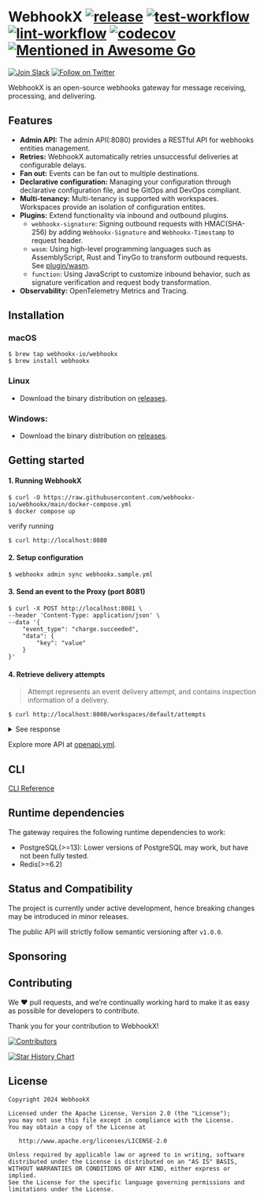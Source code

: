 # WebhookX [![release](https://img.shields.io/github/v/release/webhookx-io/webhookx?color=green)](https://github.com/webhookx-io/webhookx/releases) [![test-workflow](https://github.com/webhookx-io/webhookx/actions/workflows/test.yml/badge.svg)](https://github.com/webhookx-io/webhookx/actions/workflows/test.yml) [![lint-workflow](https://github.com/webhookx-io/webhookx/actions/workflows/lint.yml/badge.svg)](https://github.com/webhookx-io/webhookx/actions/workflows/lint.yml) [![codecov](https://codecov.io/gh/webhookx-io/webhookx/graph/badge.svg?token=O4AQNRBJRF)](https://codecov.io/gh/webhookx-io/webhookx) [![Mentioned in Awesome Go](https://awesome.re/mentioned-badge.svg)](https://github.com/avelino/awesome-go)

[![Join Slack](https://img.shields.io/badge/Slack-4285F4?logo=slack&logoColor=white)](https://join.slack.com/t/webhookx/shared_invite/zt-2o4b6hv45-mWm6_WUcQP9qEf1nOxhrrg) [![Follow on Twitter](https://img.shields.io/badge/twitter-1DA1F2?logo=twitter&logoColor=white)](https://twitter.com/webhookx)

WebhookX is an open-source webhooks gateway for message receiving, processing, and delivering.


## Features

- **Admin API:** The admin API(:8080) provides a RESTful API for webhooks entities management.
- **Retries:** WebhookX automatically retries unsuccessful deliveries at configurable delays.
- **Fan out:** Events can be fan out to multiple destinations.
- **Declarative configuration:** Managing your configuration through declarative configuration file, and be GitOps and DevOps compliant.
- **Multi-tenancy:** Multi-tenancy is supported with workspaces. Workspaces provide an isolation of configuration entites.
- **Plugins:** Extend functionality via inbound and outbound plugins.
  - `webhookx-signature`: Signing outbound requests with HMAC(SHA-256) by adding `Webhookx-Signature` and `Webhookx-Timestamp` to request header.
  - `wasm`: Using high-level programming languages such as AssemblyScript, Rust and TinyGo to transform outbound requests. See [plugin/wasm](plugins/wasm).
  - `function`: Using JavaScript to customize inbound behavior, such as signature verification and request body transformation.
- **Observability:** OpenTelemetry Metrics and Tracing.


## Installation


### macOS

```shell
$ brew tap webhookx-io/webhookx
$ brew install webhookx
```

### Linux

- Download the binary distribution on [releases](https://github.com/webhookx-io/webhookx/releases).

### Windows:

- Download the binary distribution on [releases](https://github.com/webhookx-io/webhookx/releases).

## Getting started


#### 1. Running WebhookX

```
$ curl -O https://raw.githubusercontent.com/webhookx-io/webhookx/main/docker-compose.yml
$ docker compose up
```

verify running

```
$ curl http://localhost:8080
```


#### 2. Setup configuration

```
$ webhookx admin sync webhookx.sample.yml
```


#### 3. Send an event to the Proxy (port 8081)

```
$ curl -X POST http://localhost:8081 \
--header 'Content-Type: application/json' \
--data '{
    "event_type": "charge.succeeded",
    "data": {
        "key": "value"
    }
}'
```

#### 4. Retrieve delivery attempts

> Attempt represents an event delivery attempt, and contains inspection information of a delivery. 

```
$ curl http://localhost:8080/workspaces/default/attempts
```

<details>
<summary>See response</summary>

```json
{
  "total": 1,
  "data": [
    {
      "id": "2mYwlR8U5FS6VfK3AHLrYZL75MD",
      "event_id": "2mYwlQZgpNSHTuDr9ApNgvL95x3",
      "endpoint_id": "2mYwjjwRGCwDhtdTtOrVQYETzVt",
      "status": "SUCCESSFUL",
      "attempt_number": 1,
      "scheduled_at": 1727266967962,
      "attempted_at": 1727266968826,
      "trigger_mode": "INITIAL",
      "exhausted": false,
      "error_code": null,
      "request": {
        "method": "POST",
        "url": "https://httpbin.org/anything",
        "headers": null,
        "body": null
      },
      "response": {
        "status": 200,
        "latency": 8573,
        "headers": null,
        "body": null
      },
      "created_at": 1727238167962,
      "updated_at": 1727238167962
    }
  ]
}
```
</details>

Explore more API at [openapi.yml](/openapi.yml).

## CLI

[CLI Reference](https://webhookx.io/docs/cli)


## Runtime dependencies

The gateway requires the following runtime dependencies to work:

- PostgreSQL(>=13): Lower versions of PostgreSQL may work, but have not been fully tested.
- Redis(>=6.2)

## Status and Compatibility

The project is currently under active development, hence breaking changes may be introduced in minor releases.

The public API will strictly follow semantic versioning after `v1.0.0`.

## Sponsoring

## Contributing

We ❤️ pull requests, and we’re continually working hard to make it as easy as possible for developers to contribute.

Thank you for your contribution to WebhookX!

[![Contributors](https://contrib.rocks/image?repo=webhookx-io/webhookx)](https://github.com/webhookx-io/webhookx/graphs/contributors)

[![Star History Chart](https://api.star-history.com/svg?repos=webhookx-io/webhookx&type=Date)](https://api.star-history.com/svg?repos=webhookx-io/webhookx&type=Date)

## License

```
Copyright 2024 WebhookX

Licensed under the Apache License, Version 2.0 (the "License");
you may not use this file except in compliance with the License.
You may obtain a copy of the License at

   http://www.apache.org/licenses/LICENSE-2.0

Unless required by applicable law or agreed to in writing, software
distributed under the License is distributed on an "AS IS" BASIS,
WITHOUT WARRANTIES OR CONDITIONS OF ANY KIND, either express or implied.
See the License for the specific language governing permissions and
limitations under the License.
```
